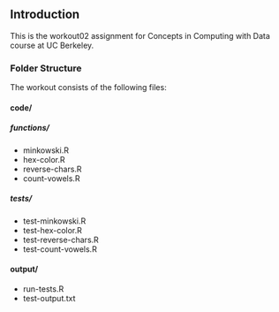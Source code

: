 ## **Introduction**
This is the workout02 assignment for Concepts in Computing with Data course at UC Berkeley.

### **Folder Structure**
The workout consists of the following files:

#### code/
##### functions/
- minkowski.R
- hex-color.R
- reverse-chars.R
- count-vowels.R
##### tests/
- test-minkowski.R
- test-hex-color.R
- test-reverse-chars.R
- test-count-vowels.R
 
#### output/
- run-tests.R
- test-output.txt
